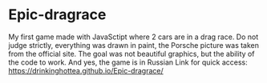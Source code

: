 # Epic-dragrace
My first game made with JavaSctipt where 2 cars are in a drag race. Do not judge strictly, everything was drawn in paint, the Porsche picture was taken from the official site. The goal was not beautiful graphics, but the ability of the code to work. And yes, the game is in Russian
Link for quick access: https://drinkinghottea.github.io/Epic-dragrace/
